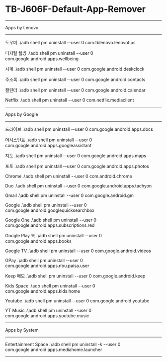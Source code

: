 # TB-J606F-Default-App-Remover
----------------------------------------------------------------------------------------------------

Apps by Lenovo

----------------------------------------------------------------------------------------------------

도우미 .\adb shell pm uninstall --user 0 com.tblenovo.lenovotips

디지털 웰빙 .\adb shell pm uninstall --user 0 com.google.android.apps.wellbeing

시계 .\adb shell pm uninstall --user 0 com.google.android.deskclock

주소록 .\adb shell pm uninstall --user 0 com.google.android.contacts

캘린더 .\adb shell pm uninstall --user 0 com.google.android.calendar

Netflix .\adb shell pm uninstall --user 0 com.netflix.mediaclient

----------------------------------------------------------------------------------------------------

Apps by Google

----------------------------------------------------------------------------------------------------

드라이브 .\adb shell pm uninstall --user 0 com.google.android.apps.docs

어시스턴트 .\adb shell pm uninstall --user 0 com.google.android.apps.googleassistant

지도 .\adb shell pm uninstall --user 0 com.google.android.apps.maps

포토 .\adb shell pm uninstall --user 0 com.google.android.apps.photos

Chrome .\adb shell pm uninstall --user 0 com.android.chrome

Duo .\adb shell pm uninstall --user 0 com.google.android.apps.tachyon

Gmail .\adb shell pm uninstall --user 0 com.google.android.gm

Google .\adb shell pm uninstall --user 0 com.google.android.googlequicksearchbox

Google One .\adb shell pm uninstall --user 0 com.google.android.apps.subscriptions.red

Google Play 북 .\adb shell pm uninstall --user 0 com.google.android.apps.books

Google TV .\adb shell pm uninstall --user 0 com.google.android.videos

GPay .\adb shell pm uninstall --user 0 com.google.android.apps.nbu.paisa.user

Keep 메모 .\adb shell pm uninstall --user 0 com.google.android.keep

Kids Space .\adb shell pm uninstall --user 0 com.google.android.apps.kids.home

Youtube .\adb shell pm uninstall --user 0 com.google.android.youtube

YT Music .\adb shell pm uninstall --user 0 com.google.android.apps.youtube.music

----------------------------------------------------------------------------------------------------

Apps by System

----------------------------------------------------------------------------------------------------

Entertainment Space .\adb shell pm uninstall -k --user 0 com.google.android.apps.mediahome.launcher

----------------------------------------------------------------------------------------------------
